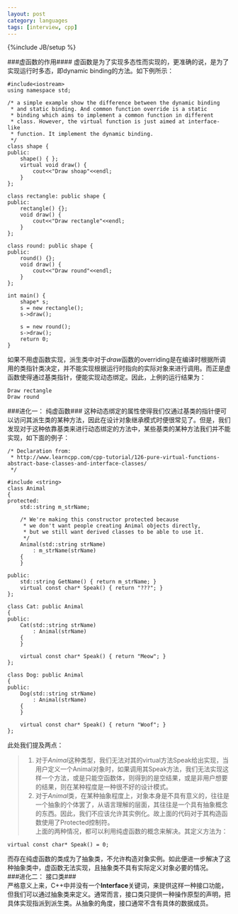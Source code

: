 ```yaml
---
layout: post
category: languages 
tags: [interview, cpp]
---
```

{%include JB/setup %}

###虚函数的作用####
虚函数是为了实现多态性而实现的，更准确的说，是为了实现运行时多态，即dynamic binding的方法。如下例所示：    

    #include<iostream>
    using namespace std;
    
    /* a simple example show the difference between the dynamic binding
     * and static binding. And common function override is a static 
     * binding which aims to implement a common function in different 
     * class. However, the virtual function is just aimed at interface-like 
     * function. It implement the dynamic binding.
     */
    class shape {
    public:
        shape() { };
        virtual void draw() {
            cout<<"Draw shoap"<<endl;
        }
    };
    
    class rectangle: public shape {
    public:
        rectangle() {};
        void draw() {
            cout<<"Draw rectangle"<<endl;
        }
    };
    
    class round: public shape {
    public:
        round() {};
        void draw() {
            cout<<"Draw round"<<endl;
        }
    };
    
    int main() {
        shape* s;
        s = new rectangle();
        s->draw();
    
        s = new round();
        s->draw();
        return 0;
    }
    
如果不用虚函数实现，派生类中对于*draw*函数的overriding是在编译时根据所调用的类指针类决定，并不能实现根据运行时指向的实际对象来进行调用。而正是虚函数使得通过基类指针，便能实现动态绑定。因此，上例的运行结果为：     

    Draw rectangle
    Draw round

###进化一： 纯虚函数###
这种动态绑定的属性使得我们仅通过基类的指针便可以访问其派生类的某种方法，因此在设计对象继承模式时便很常见了。但是，我们发现对于这种依靠基类来进行动态绑定的方法中，某些基类的某种方法我们并不能实现，如下面的例子：      

    /* Declaration from:
     * http://www.learncpp.com/cpp-tutorial/126-pure-virtual-functions-abstract-base-classes-and-interface-classes/ 
     */
    
    #include <string>
    class Animal
    {
    protected:
        std::string m_strName;
    
        /* We're making this constructor protected because
         * we don't want people creating Animal objects directly,
         * but we still want derived classes to be able to use it.
         */
        Animal(std::string strName)
            : m_strName(strName)
        {
        }
    
    public:
        std::string GetName() { return m_strName; }
        virtual const char* Speak() { return "???"; }
    };
    
    class Cat: public Animal
    {
    public:
        Cat(std::string strName)
            : Animal(strName)
        {
        }
    
        virtual const char* Speak() { return "Meow"; }
    };
    
    class Dog: public Animal
    {
    public:
        Dog(std::string strName)
            : Animal(strName)
        {
        }
    
        virtual const char* Speak() { return "Woof"; }
    };

此处我们提及两点：    
>    1. 对于*Animal*这种类型，我们无法对其的virtual方法Speak给出实现，当用户定义一个Animal对象时，如果调用其Speak方法，我们无法实现这样一个方法，或是只能空函数体，则得到的是空结果，或是非用户想要的结果，则在某种程度是一种很不好的设计模式。    
>    2. 对于*Animal*类，在某种抽象程度上，对象本身是不具有意义的，往往是一个抽象的个体罢了，从语言理解的层面，其往往是一个具有抽象概念的东西。因此，我们不应该允许其实例化。故上面的代码对于其构造函数使用了Protected控制符。     
上面的两种情况，都可以利用纯虚函数的概念来解决。其定义方法为：     

    virtual const char* Speak() = 0;

而存在纯虚函数的类成为了抽象类，不允许构造对象实例。如此便进一步解决了这种抽象类中，虚函数无法实现，且抽象类不具有实际定义对象必要的情况。     
###进化二： 接口类###    
严格意义上来，C++中并没有一个**Interface**关键词，来提供这样一种接口功能，但我们可以通过抽象类来定义。通常而言，接口类只提供一种操作原型的声明，把具体实现指派到派生类。从抽象的角度，接口通常不含有具体的数据成员。
